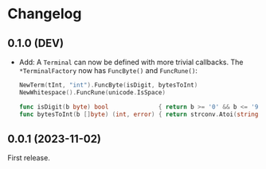# Changelog

## 0.1.0 (DEV)

- Add: A `Terminal` can now be defined with more trivial callbacks. The
  `*TerminalFactory` now has `FuncByte()` and `FuncRune()`:
  ```go
  NewTerm(tInt, "int").FuncByte(isDigit, bytesToInt)
  NewWhitespace().FuncRune(unicode.IsSpace)

  func isDigit(b byte) bool              { return b >= '0' && b <= '9' }
  func bytesToInt(b []byte) (int, error) { return strconv.Atoi(string(b)) }
  ```

## 0.0.1 (2023-11-02)

First release.
